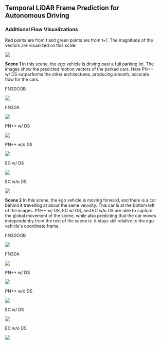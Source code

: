 ## Temporal LiDAR Frame Prediction for Autonomous Driving

### Additional Flow Visualizations

Red points are from t and green points are from t+1. The magnitude of the vectors are visualized on this scale:

<img src="images/colorbar.png">

**Scene 1**
In this scene, the ego vehicle is driving past a full parking lot. The images show the predicted motion vectors of the parked cars. Here PN++ w/ DS outperforms  the other architectures, producing smooth, accurate flow for the cars.

FN3DOOB

<img src="images/FlowNet3DOOB_0655_vis.png">

FN3DA

<img src="images/FlowNet3D_0655_vis.png">

PN++ w/ DS

<img src="images/PPNPPD_0655_vis.png">

PN++ w/o DS

<img src="images/PPNPP_0655_vis.png">

EC w/ DS

<img src="images/PCPD_0655_vis.png">

EC w/o DS

<img src="images/PCPb_0655_vis.png">

**Scene 2**
In this scene, the ego vehicle is moving forward, and there is a car behind it travelling at about the same velocity. This car is at the bottom left of the images. PN++ w/ DS, EC w/ DS, and EC w/o DS are able to capture the global movement of the scene, while also predicting that the car moves independently from the rest of the scene ie. it stays still relative to the ego vehicle's coordinate frame. 

FN3DOOB

<img src="images/FlowNet3DOOB_0757_vis.png">

FN3DA

<img src="images/FlowNet3D_0757_vis.png">

PN++ w/ DS

<img src="images/PPNPPD_0757_vis.png">

PN++ w/o DS

<img src="images/PPNPP_0757_vis.png">

EC w/ DS

<img src="images/PCPD_0757_vis.png">

EC w/o DS

<img src="images/PCPb_0757_vis.png">
